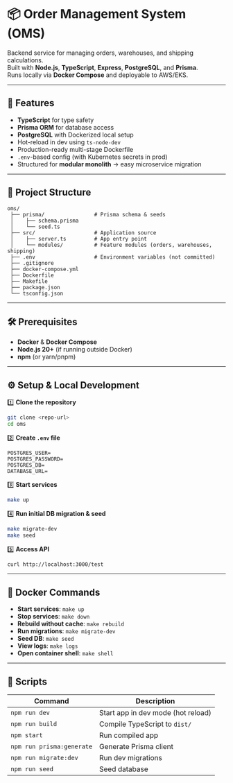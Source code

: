 # 📦 Order Management System (OMS)

Backend service for managing orders, warehouses, and shipping calculations.  
Built with **Node.js**, **TypeScript**, **Express**, **PostgreSQL**, and **Prisma**.  
Runs locally via **Docker Compose** and deployable to AWS/EKS.

---

## 🚀 Features

- **TypeScript** for type safety
- **Prisma ORM** for database access
- **PostgreSQL** with Dockerized local setup
- Hot-reload in dev using `ts-node-dev`
- Production-ready multi-stage Dockerfile
- `.env`-based config (with Kubernetes secrets in prod)
- Structured for **modular monolith** → easy microservice migration

---

## 📂 Project Structure

```
oms/
 ├── prisma/                # Prisma schema & seeds
 │    ├── schema.prisma
 │    └── seed.ts
 ├── src/                   # Application source
 │    ├── server.ts         # App entry point
 │    └── modules/          # Feature modules (orders, warehouses, shipping)
 ├── .env                   # Environment variables (not committed)
 ├── .gitignore
 ├── docker-compose.yml
 ├── Dockerfile
 ├── Makefile
 ├── package.json
 └── tsconfig.json
```

---

## 🛠 Prerequisites

- **Docker** & **Docker Compose**
- **Node.js 20+** (if running outside Docker)
- **npm** (or yarn/pnpm)

---

## ⚙️ Setup & Local Development

1️⃣ **Clone the repository**

```bash
git clone <repo-url>
cd oms
```

2️⃣ **Create `.env` file**

```env
POSTGRES_USER=
POSTGRES_PASSWORD=
POSTGRES_DB=
DATABASE_URL=
```

3️⃣ **Start services**

```bash
make up
```

4️⃣ **Run initial DB migration & seed**

```bash
make migrate-dev
make seed
```

5️⃣ **Access API**

```bash
curl http://localhost:3000/test
```

---

## 🐳 Docker Commands

- **Start services**: `make up`
- **Stop services**: `make down`
- **Rebuild without cache**: `make rebuild`
- **Run migrations**: `make migrate-dev`
- **Seed DB**: `make seed`
- **View logs**: `make logs`
- **Open container shell**: `make shell`

---

## 📜 Scripts

| Command                   | Description                        |
| ------------------------- | ---------------------------------- |
| `npm run dev`             | Start app in dev mode (hot reload) |
| `npm run build`           | Compile TypeScript to `dist/`      |
| `npm start`               | Run compiled app                   |
| `npm run prisma:generate` | Generate Prisma client             |
| `npm run migrate:dev`     | Run dev migrations                 |
| `npm run seed`            | Seed database                      |
